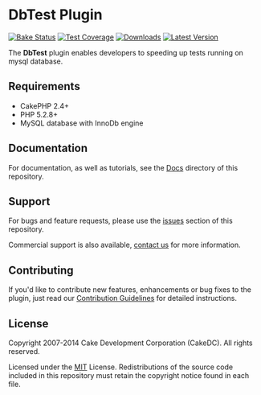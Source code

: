DbTest Plugin
========================

[![Bake Status](https://secure.travis-ci.org/CakeDC/migrations.png?branch=master)](http://travis-ci.org/CakeDC/db_test)
[![Test Coverage](https://coveralls.io/repos/CakeDC/migrations/badge.png?branch=master)](https://coveralls.io/r/CakeDC/db_test?branch=master)
[![Downloads](https://poser.pugx.org/CakeDC/migrations/d/total.png)](https://packagist.org/packages/CakeDC/db_test)
[![Latest Version](https://poser.pugx.org/CakeDC/migrations/v/stable.png)](https://packagist.org/packages/CakeDC/db_test)

The **DbTest** plugin enables developers to speeding up tests running on mysql database.

Requirements
------------

* CakePHP 2.4+
* PHP 5.2.8+
* MySQL database with InnoDb engine

Documentation
-------------

For documentation, as well as tutorials, see the [Docs](Docs/Home.md) directory of this repository.

Support
-------

For bugs and feature requests, please use the [issues](https://git.cakedc.com/cakedc/db_test/issues) section of this repository. 

Commercial support is also available, [contact us](http://cakedc.com/contact) for more information.

Contributing
------------

If you'd like to contribute new features, enhancements or bug fixes to the plugin, just read our [Contribution Guidelines](http://cakedc.com/plugins) for detailed instructions.

License
-------

Copyright 2007-2014 Cake Development Corporation (CakeDC). All rights reserved.

Licensed under the [MIT](http://www.opensource.org/licenses/mit-license.php) License. Redistributions of the source code included in this repository must retain the copyright notice found in each file.